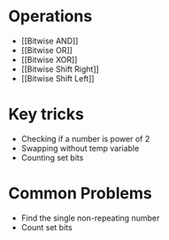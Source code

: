 # Operations

- [[Bitwise AND]]
- [[Bitwise OR]] 
- [[Bitwise XOR]]
- [[Bitwise Shift Right]]
- [[Bitwise Shift Left]]

# Key tricks

- Checking if a number is power of 2
- Swapping without temp variable 
- Counting set bits

# Common Problems

- Find the single non-repeating number
- Count set bits